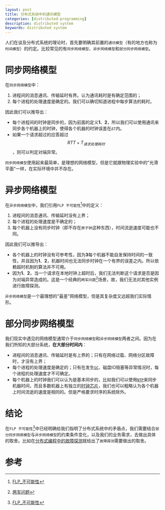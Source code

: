 ```yaml
---
layout: post
title: 分布式系统中的通讯模型
categories: [distributed-programming]
description: distributed system
keywords: distributed system
---
```


人们在谈及分布式系统的理论时，首先要明确其前置的`通讯模型`（有的地方也称为`时间模型`）的约定。比较常见的有`同步网络模型`、`异步网络模型`和`部分同步网络模型`。

# 同步网络模型

在`同步网络模型`中：
1. 进程间的消息通讯、传输延时有界。认为通讯耗时是有确定范围的；
2. 每个进程的处理速度是确定的。我们可以确切知道进程中每步算法的耗时。

因此我们可以推导出：
* 每个进程间的时钟是同步的，因为前面的定义**1**、**2**，所以我们可以使用通讯来同步各个机器上的时钟，使得各个机器的时钟误差在`ΔT`内。
* 如果一个请求超过的应答超过$$RTT + T_{请求处理耗时}$$，则可以判定对端异常。

`同步网络模型`使用起来最简单，是理想的网络模型，但是它就跟物理实验中的"光滑平面"一样，在实际环境中并不存在。

# 异步网络模型

在`异步网络模型`中，我们引用`FLP 不可能性`[^2]中的定义：
1. 进程间的消息通讯、传输延时没有上界；
2. 每个进程的处理速度是不确定的；
3. 每个机器上没有同步时钟（即不存在`原子钟`这种东西），时间流逝速度可能也不同。

因此我们可以推导出：
* 各个机器上的时钟没有可参考性，因为**3**每个机器不能自发保持时间的一致性，并且因为**1**、**2**，机器时间也无法同步时钟在一个有界的误差之内。所以依赖超时机制的算法并不可用。
* 因为**1**、**2**，当一个请求在本地时钟上超时后，我们无法判断这个请求是否是因为对端异常造成的。这是一个经典的`两军问题`[^3]场景，故，我们无法对其他实例进行故障探测。

`异步网络模型`是一个最理想的"最差"网络模型，但是其复杂度又远超我们实际情形。

# 部分同步网络模型

我们现实中遇见的网络模型通常介于`同步网络模型`和`异步网络模型`两者之间。因为在我们所知的大部分系统，**在大部分时间内**：
* 进程间的消息通讯、传输延时是有上界的；只有在网络过载、网络分区故障时，才没有上界；
* 每个进程的处理速度是确定的；只有在发生[`GC`](https://en.wikipedia.org/wiki/Garbage_collection_(computer_science))、磁盘IO阻塞等异常情况时，每个进程的处理速度才不可确定。
* 每个机器上的时钟我们可以认为是基本同步的，比如我们可以使用[`NTP`](https://zh.wikipedia.org/zh-hans/網路時間協定)来同步机器时间，而且多数机器上有独立的[时钟芯片](https://zh.wikipedia.org/wiki/實時時鐘)，我们也可以粗略认为各个机器上时间流逝的速度是相同的。但是严格要求时序的系统除外。

# 结论
在`FLP 不可能性`[^2]中已经明确给我们指明了分布式系统中的矛盾点，我们需要结合`部分同步网络模型`与`异步网络模型`的约束条件变化，以及我们的业务需求，去做出具体的取舍。比如在[分布式编程中的故障探测](https://lrita.github.io/2017/10/30/failure-detect-in-distributed-programming/)就给出了`故障探测`需要做出的取舍。

# 参考
[^1]: [WHAT_WE_TALK_ABOUT_WHEN_WE_TALK_ABOUT_DISTRIBUTED_SYSTEMS](http://alvaro-videla.com/2015/12/learning-about-distributed-systems.html)
[^2]: [FLP_不可能性](/images/posts/distribution/impossibility-of-distributed-consensus-with-one-faulty-process.pdf)
[^3]: [两军问题](https://baike.baidu.com/item/两军问题/20124353)
